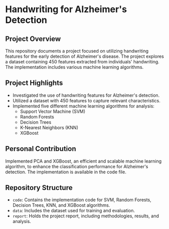 # Handwriting for Alzheimer's Detection

## Project Overview

This repository documents a project focused on utilizing handwriting features for the early detection of Alzheimer's disease. The project explores a dataset containing 450 features extracted from individuals' handwriting. The implementation includes various machine learning algorithms.

## Project Highlights

- Investigated the use of handwriting features for Alzheimer's detection.
- Utilized a dataset with 450 features to capture relevant characteristics.
- Implemented five different machine learning algorithms for analysis:
  - Support Vector Machine (SVM)
  - Random Forests
  - Decision Trees
  - K-Nearest Neighbors (KNN)
  - XGBoost

## Personal Contribution

Implemented PCA and XGBoost, an efficient and scalable machine learning algorithm, to enhance the classification performance for Alzheimer's detection. The implementation is available in the code file.

## Repository Structure

- `code`: Contains the implementation code for SVM, Random Forests, Decision Trees, KNN, and XGBoost algorithms.
- `data`: Includes the dataset used for training and evaluation.
- `report`: Holds the project report, including methodologies, results, and analysis.
